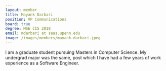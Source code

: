 ```yaml
---
layout: member
title: Mayank Darbari
position: VP Communications
board: true
degree: MSE CIS 2018
email: mdarbari at seas.upenn.edu
image: /images/members/mayank-darbari.jpeg
---
```


I am a graduate student pursuing Masters in Computer Science. My undergrad major was the same, post which I have had a few years of work experience as a Software Engineer.